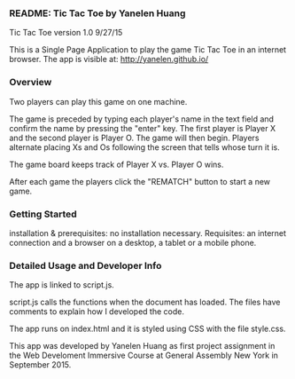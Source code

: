 ### README: Tic Tac Toe by Yanelen Huang

Tic Tac Toe version 1.0 9/27/15

This is a Single Page Application to play the game Tic Tac Toe in an internet browser.
The app is visible at: http://yanelen.github.io/


### Overview

Two players can play this game on one machine.

The game is preceded by typing each player's name in the text field and confirm the name by pressing the "enter" key. The first player is Player X and the second player is Player O. The game will then begin. Players alternate placing Xs and Os following the screen that tells whose turn it is.

The game board keeps track of Player X vs. Player O wins.

After each game the players click the "REMATCH" button to start a new game.


### Getting Started

installation & prerequisites: no installation necessary. Requisites: an internet connection and a browser on a desktop, a tablet or a mobile phone.


### Detailed Usage and Developer Info

The app is linked to script.js.

script.js calls the functions when the document has loaded. The files have comments to explain how I developed the code.

The app runs on index.html and it is styled using CSS with the file style.css.


This app was developed by Yanelen Huang as first project assignment in the Web Develoment Immersive Course at General Assembly New York in September 2015.
